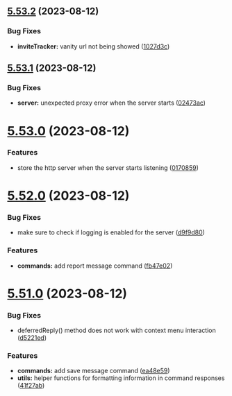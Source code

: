 ## [5.53.2](https://github.com/onesoft-sudo/sudobot/compare/v5.53.1...v5.53.2) (2023-08-12)


### Bug Fixes

* **inviteTracker:** vanity url not being showed ([1027d3c](https://github.com/onesoft-sudo/sudobot/commit/1027d3c244f79624d2e0865d3d431405aed81a84))



## [5.53.1](https://github.com/onesoft-sudo/sudobot/compare/v5.53.0...v5.53.1) (2023-08-12)


### Bug Fixes

* **server:** unexpected proxy error when the server starts ([02473ac](https://github.com/onesoft-sudo/sudobot/commit/02473ac83774fcea3615a84340415db9b5e7eb10))



# [5.53.0](https://github.com/onesoft-sudo/sudobot/compare/v5.52.0...v5.53.0) (2023-08-12)


### Features

* store the http server when the server starts listening ([0170859](https://github.com/onesoft-sudo/sudobot/commit/017085979feaec7e9b221dbef5d47d91bd7a9a96))



# [5.52.0](https://github.com/onesoft-sudo/sudobot/compare/v5.51.0...v5.52.0) (2023-08-12)


### Bug Fixes

* make sure to check if logging is enabled for the server ([d9f9d80](https://github.com/onesoft-sudo/sudobot/commit/d9f9d808578a202f9df5b0971d07fc881ce62e4c))


### Features

* **commands:** add report message command ([fb47e02](https://github.com/onesoft-sudo/sudobot/commit/fb47e02f729128ee959f94ebe00c02561db4f810))



# [5.51.0](https://github.com/onesoft-sudo/sudobot/compare/v5.50.0...v5.51.0) (2023-08-12)


### Bug Fixes

* deferredReply() method does not work with context menu interaction ([d5221ed](https://github.com/onesoft-sudo/sudobot/commit/d5221ed90c732733182719ed56c6168396b37f96))


### Features

* **commands:** add save message command ([ea48e59](https://github.com/onesoft-sudo/sudobot/commit/ea48e5905396d4370e21c3dcf4b247ec182d4eeb))
* **utils:** helper functions for formatting information in command responses ([41f27ab](https://github.com/onesoft-sudo/sudobot/commit/41f27abe2324b69e43e94c27d15a013709708a9b))



